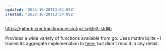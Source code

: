 ```yaml
---
updated: '2023-10-20T13:54:09Z'
created: '2023-10-20T13:54:09Z'
---
```

https://github.com/multiprocessio/go-sqlite3-stdlib

Provides a wide variety of functions available from go. Uses mattn/sqlite - I traced its aggregate implemenation to [here](https://github.com/mattn/go-sqlite3/blob/4ef63c9c0db77925ab91b95237f9e3802c4710a4/sqlite3.go#L421), but didn't read it in any detail.